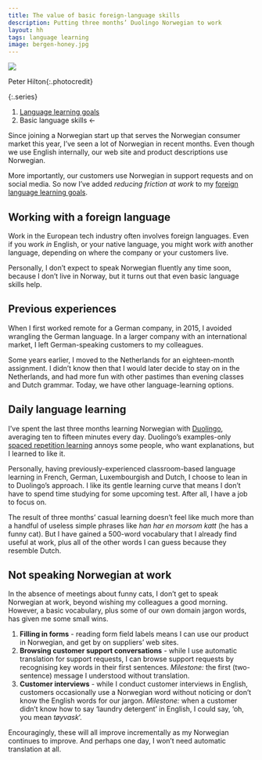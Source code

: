 ```yaml
---
title: The value of basic foreign-language skills
description: Putting three months’ Duolingo Norwegian to work
layout: hh
tags: language learning
image: bergen-honey.jpg
---
```


![](bergen-honey.jpg)

<span>Peter Hilton</span>{:.photocredit}

{:.series}
1. [Language learning goals](language-learning)
2. Basic language skills ←

Since joining a Norwegian start up that serves the Norwegian consumer market this year,
I’ve seen a lot of Norwegian in recent months.
Even though we use English internally, our web site and product descriptions use Norwegian.

More importantly, our customers use Norwegian in support requests and on social media.
So now I’ve added _reducing friction at work_ to my
[foreign language learning goals](language-learning).


## Working with a foreign language

Work in the European tech industry often involves foreign languages.
Even if you work _in_ English, or your native language, 
you might work _with_ another language,
depending on where the company or your customers live.

Personally, I don’t expect to speak Norwegian fluently any time soon,
because I don’t live in Norway, but it turns out that even basic language skills help.

## Previous experiences

When I first worked remote for a German company, in 2015, I avoided wrangling the German language.
In a larger company with an international market,
I left German-speaking customers to my colleagues.

Some years earlier, I moved to the Netherlands for an eighteen-month assignment.
I didn’t know then that I would later decide to stay on in the Netherlands,
and had more fun with other pastimes than evening classes and Dutch grammar.
Today, we have other language-learning options.

## Daily language learning

I’ve spent the last three months learning Norwegian with [Duolingo](https://en.wikipedia.org/wiki/Duolingo),
averaging ten to fifteen minutes every day.
Duolingo’s examples-only
[spaced repetition learning](https://en.wikipedia.org/wiki/Spaced_repetition) 
annoys some people, who want explanations, but I learned to like it.

Personally, having previously-experienced classroom-based language learning in 
French, German, Luxembourgish and Dutch, I choose to lean in to Duolingo’s approach.
I like its gentle learning curve that means I don’t have to spend time studying for some upcoming test.
After all, I have a job to focus on.

The result of three months’ casual learning doesn’t feel like much more than
a handful of useless simple phrases like _han har en morsom katt_ (he has a funny cat).
But I have gained a 500-word vocabulary that I already find useful at work,
plus all of the other words I can guess because they resemble Dutch.

## Not speaking Norwegian at work

In the absence of meetings about funny cats, I don’t get to speak Norwegian at work,
beyond wishing my colleagues a good morning.
However, a basic vocabulary, plus some of our own domain jargon words,
has given me some small wins.

1. **Filling in forms** - reading form field labels means I can use our product in Norwegian, and get by on suppliers’ web sites.
2. **Browsing customer support conversations** - while I use automatic translation for support requests, I can browse support requests by recognising key words in their first sentences. _Milestone:_ the first (two-sentence) message I understood without translation.
3. **Customer interviews** - while I conduct customer interviews in English, customers occasionally use a Norwegian word without noticing or don’t know the English words for our  jargon. _Milestone:_ when a customer didn’t know how to say ‘laundry detergent’ in English, I could say, ‘oh, you mean _tøyvask_’.

Encouragingly, these will all improve incrementally as my Norwegian continues to improve.
And perhaps one day, I won’t need automatic translation at all.
